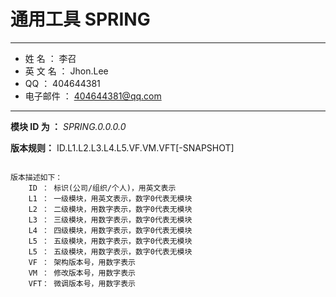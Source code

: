 # 通用工具 SPRING
* * *
* 姓    名 ： 李召
* 英 文 名 ： Jhon.Lee
* QQ      ： 404644381
* 电子邮件 ： 404644381@qq.com
* * *

**模块 ID 为 ：** _SPRING.0.0.0.0_

**版本规则：** ID.L1.L2.L3.L4.L5.VF.VM.VFT[-SNAPSHOT]
<pre>
<code>
版本描述如下：
    ID ： 标识(公司/组织/个人)，用英文表示
    L1 ： 一级模块，用英文表示，数字0代表无模块
    L2 ： 二级模块，用数字表示，数字0代表无模块
    L3 ： 三级模块，用数字表示，数字0代表无模块
    L4 ： 四级模块，用数字表示，数字0代表无模块
    L5 ： 五级模块，用数字表示，数字0代表无模块
    L5 ： 五级模块，用数字表示，数字0代表无模块
    VF ： 架构版本号，用数字表示
    VM ： 修改版本号，用数字表示
    VFT： 微调版本号，用数字表示
</code>
</pre>